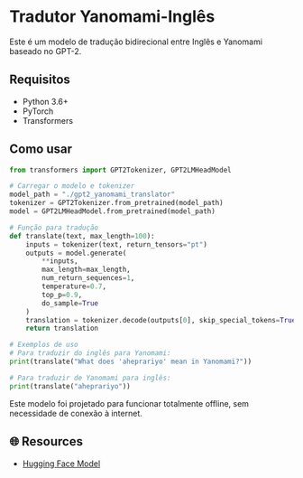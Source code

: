 
# Tradutor Yanomami-Inglês

Este é um modelo de tradução bidirecional entre Inglês e Yanomami baseado no GPT-2.

## Requisitos
- Python 3.6+
- PyTorch
- Transformers

## Como usar

```python
from transformers import GPT2Tokenizer, GPT2LMHeadModel

# Carregar o modelo e tokenizer
model_path = "./gpt2_yanomami_translator"
tokenizer = GPT2Tokenizer.from_pretrained(model_path)
model = GPT2LMHeadModel.from_pretrained(model_path)

# Função para tradução
def translate(text, max_length=100):
    inputs = tokenizer(text, return_tensors="pt")
    outputs = model.generate(
        **inputs,
        max_length=max_length,
        num_return_sequences=1,
        temperature=0.7,
        top_p=0.9,
        do_sample=True
    )
    translation = tokenizer.decode(outputs[0], skip_special_tokens=True)
    return translation

# Exemplos de uso
# Para traduzir do inglês para Yanomami:
print(translate("What does 'aheprariyo' mean in Yanomami?"))

# Para traduzir de Yanomami para inglês:
print(translate("aheprariyo"))
```

Este modelo foi projetado para funcionar totalmente offline, sem necessidade de conexão à internet.

## 🌐 Resources

- [Hugging Face Model](https://huggingface.co/renanserrano/yanomami-finetuning)